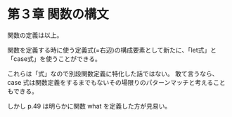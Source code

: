 第３章 関数の構文
================

関数の定義は以上。

関数を定義する時に使う定義式(=右辺)の構成要素として新たに、「let式」と「case式」を使うことができる。

これらは「式」なので別段関数定義に特化した話ではない。
敢て言うなら、case 式は関数定義をするまでもないその場限りのパターンマッチと考えることもできる。

しかし p.49 は明らかに関数 what を定義した方が見易い。
